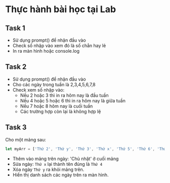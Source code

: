 # Thực hành bài học tại Lab

## Task 1

- Sử dụng prompt() để nhận đầu vào
- Check số nhập vào xem đó là số chẳn hay lẻ
- In ra màn hình hoặc console.log

## Task 2

- Sử dụng prompt() để nhận đầu vào
- Cho các ngày trong tuần là 2,3,4,5,6,7,8  
- Check xem số nhập vào:
  - Nếu 2 hoặc 3 thì in ra hôm nay là đầu tuần
  - Nếu 4 hoặc 5 hoặc 6 thì in ra hôm nay là giữa tuần
  - Nếu 7 hoặc 8 hôm nay là cuối tuần
  - Các trường hợp còn lại là không hợp lệ

## Task 3

Cho một mảng sau:

```js
let myArr = ['Thứ 2', 'Thứ y', 'Thứ 3', 'Thứ x', 'Thứ 5', 'Thứ 6', 'Thứ 7'];
```
* Thêm vào mảng trên ngày: 'Chủ nhật' ở cuối mảng
* Sửa ngày: `Thứ x` lại thành tên đúng là  `Thứ 4`
* Xóa ngày `Thứ y` ra khỏi mảng trên.
* Hiển thị danh sách các ngày trên ra màn hình.
